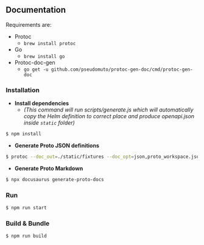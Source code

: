 ## Documentation

Requirements are:
- Protoc
  - `brew install protoc`
- Go
  - `brew install go`
- Protoc-doc-gen
  - `go get -u github.com/pseudomuto/protoc-gen-doc/cmd/protoc-gen-doc`

### Installation

- **Install dependencies**
  - *(This command will run scripts/generate.js which will automatically copy the Helm definition to correct place and produce openapi.json inside `static` folder)*
```bash
$ npm install
```

- **Generate Proto JSON definitions**

```bash
$ protoc --doc_out=./static/fixtures --doc_opt=json,proto_workspace.json --proto_path=../protofiles ../protofiles/**/*.proto
```

- **Generate Proto Markdown**

```bash
$ npx docusaurus generate-proto-docs
```

### Run

```bash
$ npm run start
```

### Build & Bundle

```bash
$ npm run build
```
